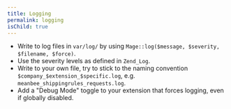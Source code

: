 ```yaml
---
title: Logging
permalink: logging
isChild: true
---
```


* Write to log files in `var/log/` by using `Mage::log($message, $severity, $filename, $force)`.
* Use the severity levels as defined in `Zend_Log`.
* Write to your own file, try to stick to the naming convention `$company_$extension_$specific.log`, e.g. `meanbee_shippingrules_requests.log`.
* Add a "Debug Mode" toggle to your extension that forces logging, even if globally disabled.
